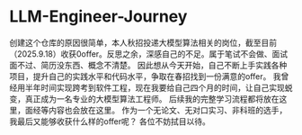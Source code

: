 # LLM-Engineer-Journey
创建这个仓库的原因很简单，本人秋招投递大模型算法相关的岗位，截至目前（2025.9.18）收获0offer。反思之余，深感自己的不足。属于笔试不会做、面试面不过、简历没东西、概念不清楚。
因此想从今天开始，自己不断上手实践各种项目，提升自己的实践水平和代码水平，争取在春招找到一份满意的offer。
我曾经用半年时间实现跨考到软件工程，现在我要给自己四个月的时间，让自己实现蜕变，真正成为一名专业的大模型算法工程师。
后续我的完整学习流程都将放在这里，面经等内容也会放在这里。
作为一个无论文、无对口实习、非科班的选手，我最后又能够收获什么样的offer呢？
各位不妨拭目以待。
